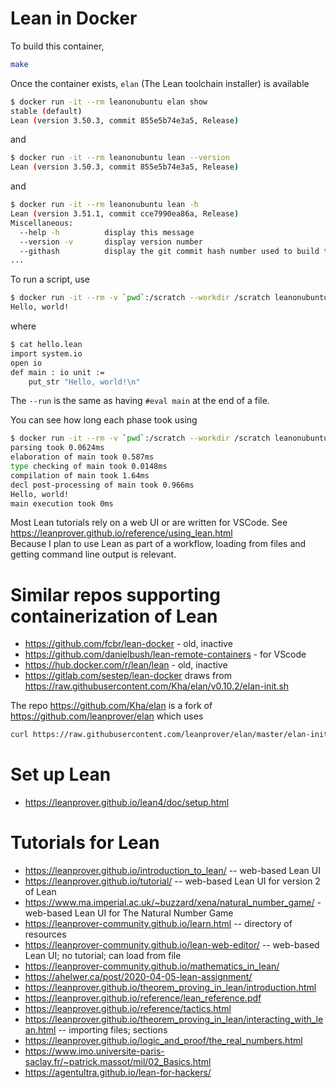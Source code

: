 # Lean in Docker

To build this container,
```bash
make
```

Once the container exists, `elan` (The Lean toolchain installer) is available
```bash
$ docker run -it --rm leanonubuntu elan show
stable (default)
Lean (version 3.50.3, commit 855e5b74e3a5, Release)
```
and
```bash
$ docker run -it --rm leanonubuntu lean --version
Lean (version 3.50.3, commit 855e5b74e3a5, Release)
```
and
```bash
$ docker run -it --rm leanonubuntu lean -h       
Lean (version 3.51.1, commit cce7990ea86a, Release)
Miscellaneous:
  --help -h          display this message
  --version -v       display version number
  --githash          display the git commit hash number used to build this binary
...
```
To run a script, use
```bash
$ docker run -it --rm -v `pwd`:/scratch --workdir /scratch leanonubuntu lean --run hello.lean
Hello, world!
```
where
```bash
$ cat hello.lean 
import system.io
open io
def main : io unit :=
    put_str "Hello, world!\n"
```
The `--run` is the same as having `#eval main` at the end of a file.

You can see how long each phase took using
```bash
$ docker run -it --rm -v `pwd`:/scratch --workdir /scratch leanonubuntu lean --profile --run hello.lean 
parsing took 0.0624ms
elaboration of main took 0.587ms
type checking of main took 0.0148ms
compilation of main took 1.64ms
decl post-processing of main took 0.966ms
Hello, world!
main execution took 0ms
```

Most Lean tutorials rely on a web UI or are written for VSCode. See <https://leanprover.github.io/reference/using_lean.html><BR> 
Because I plan to use Lean as part of a workflow, loading from files and getting command line output is relevant.

# Similar repos supporting containerization of Lean

* <https://github.com/fcbr/lean-docker> - old, inactive
* <https://github.com/danielbush/lean-remote-containers> - for VScode
* <https://hub.docker.com/r/lean/lean> - old, inactive
* <https://gitlab.com/sestep/lean-docker> draws from <https://raw.githubusercontent.com/Kha/elan/v0.10.2/elan-init.sh>

The repo <https://github.com/Kha/elan> is a fork of <https://github.com/leanprover/elan> which uses

```bash
curl https://raw.githubusercontent.com/leanprover/elan/master/elan-init.sh -sSf | sh
```

# Set up Lean

* <https://leanprover.github.io/lean4/doc/setup.html>

# Tutorials for Lean

* <https://leanprover.github.io/introduction_to_lean/> -- web-based Lean UI
* <https://leanprover.github.io/tutorial/> -- web-based Lean UI for version 2 of Lean
* <https://www.ma.imperial.ac.uk/~buzzard/xena/natural_number_game/> - web-based Lean UI for The Natural Number Game
* <https://leanprover-community.github.io/learn.html> -- directory of resources
* <https://leanprover-community.github.io/lean-web-editor/> -- web-based Lean UI; no tutorial; can load from file
* <https://leanprover-community.github.io/mathematics_in_lean/>
* <https://ahelwer.ca/post/2020-04-05-lean-assignment/>
* <https://leanprover.github.io/theorem_proving_in_lean/introduction.html>
* <https://leanprover.github.io/reference/lean_reference.pdf> 
* <https://leanprover.github.io/reference/tactics.html>
* <https://leanprover.github.io/theorem_proving_in_lean/interacting_with_lean.html> -- importing files; sections
* <https://leanprover.github.io/logic_and_proof/the_real_numbers.html>
* <https://www.imo.universite-paris-saclay.fr/~patrick.massot/mil/02_Basics.html>
* <https://agentultra.github.io/lean-for-hackers/>


